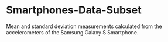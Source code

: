 Smartphones-Data-Subset
=======================

Mean and standard deviation measurements calculated from the accelerometers of the Samsung Galaxy S Smartphone.
